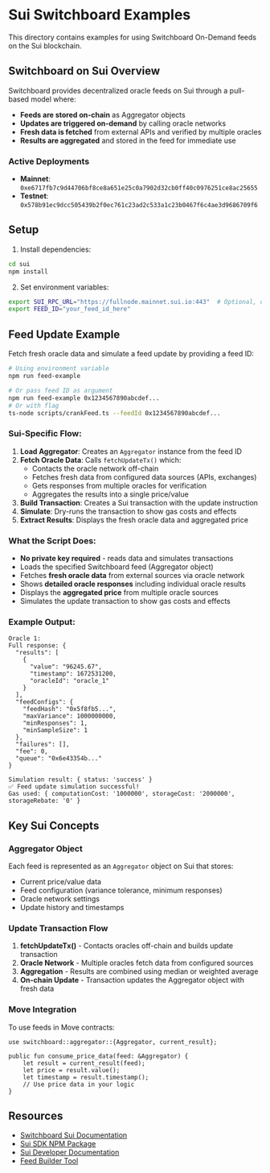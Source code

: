 # Sui Switchboard Examples

This directory contains examples for using Switchboard On-Demand feeds on the Sui blockchain.

## Switchboard on Sui Overview

Switchboard provides decentralized oracle feeds on Sui through a pull-based model where:
- **Feeds are stored on-chain** as Aggregator objects
- **Updates are triggered on-demand** by calling oracle networks
- **Fresh data is fetched** from external APIs and verified by multiple oracles
- **Results are aggregated** and stored in the feed for immediate use

### Active Deployments

- **Mainnet**: `0xe6717fb7c9d44706bf8ce8a651e25c0a7902d32cb0ff40c0976251ce8ac25655`
- **Testnet**: `0x578b91ec9dcc505439b2f0ec761c23ad2c533a1c23b0467f6c4ae3d9686709f6`

## Setup

1. Install dependencies:
```bash
cd sui
npm install
```

2. Set environment variables:
```bash
export SUI_RPC_URL="https://fullnode.mainnet.sui.io:443"  # Optional, defaults to mainnet
export FEED_ID="your_feed_id_here"
```

## Feed Update Example

Fetch fresh oracle data and simulate a feed update by providing a feed ID:

```bash
# Using environment variable
npm run feed-example

# Or pass feed ID as argument
npm run feed-example 0x1234567890abcdef...
# Or with flag
ts-node scripts/crankFeed.ts --feedId 0x1234567890abcdef...
```

### Sui-Specific Flow:

1. **Load Aggregator**: Creates an `Aggregator` instance from the feed ID
2. **Fetch Oracle Data**: Calls `fetchUpdateTx()` which:
   - Contacts the oracle network off-chain
   - Fetches fresh data from configured data sources (APIs, exchanges)
   - Gets responses from multiple oracles for verification
   - Aggregates the results into a single price/value
3. **Build Transaction**: Creates a Sui transaction with the update instruction
4. **Simulate**: Dry-runs the transaction to show gas costs and effects
5. **Extract Results**: Displays the fresh oracle data and aggregated price

### What the Script Does:

- **No private key required** - reads data and simulates transactions
- Loads the specified Switchboard feed (Aggregator object)
- Fetches **fresh oracle data** from external sources via oracle network
- Shows **detailed oracle responses** including individual oracle results
- Displays the **aggregated price** from multiple oracle sources
- Simulates the update transaction to show gas costs and effects

### Example Output:

```
Oracle 1:
Full response: {
  "results": [
    {
      "value": "96245.67",
      "timestamp": 1672531200,
      "oracleId": "oracle_1"
    }
  ],
  "feedConfigs": {
    "feedHash": "0x5f8fb5...",
    "maxVariance": 1000000000,
    "minResponses": 1,
    "minSampleSize": 1
  },
  "failures": [],
  "fee": 0,
  "queue": "0x6e43354b..."
}

Simulation result: { status: 'success' }
✅ Feed update simulation successful!
Gas used: { computationCost: '1000000', storageCost: '2000000', storageRebate: '0' }
```

## Key Sui Concepts

### Aggregator Object
Each feed is represented as an `Aggregator` object on Sui that stores:
- Current price/value data
- Feed configuration (variance tolerance, minimum responses)
- Oracle network settings
- Update history and timestamps

### Update Transaction Flow
1. **fetchUpdateTx()** - Contacts oracles off-chain and builds update transaction
2. **Oracle Network** - Multiple oracles fetch data from configured sources
3. **Aggregation** - Results are combined using median or weighted average
4. **On-chain Update** - Transaction updates the Aggregator object with fresh data

### Move Integration
To use feeds in Move contracts:
```move
use switchboard::aggregator::{Aggregator, current_result};

public fun consume_price_data(feed: &Aggregator) {
    let result = current_result(feed);
    let price = result.value();
    let timestamp = result.timestamp();
    // Use price data in your logic
}
```

## Resources

- [Switchboard Sui Documentation](https://docs.switchboard.xyz/product-documentation/data-feeds/sui)
- [Sui SDK NPM Package](https://www.npmjs.com/package/@switchboard-xyz/sui-sdk)
- [Sui Developer Documentation](https://docs.sui.io)
- [Feed Builder Tool](https://explorer.switchboardlabs.xyz/feed-builder)